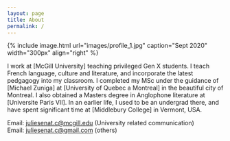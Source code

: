 ```yaml
---
layout: page
title: About
permalink: /
---
```


{% include image.html url="images/profile_1.jpg" caption="Sept 2020" width="300px" align="right" %}

I work at [McGill University] teaching privileged Gen X students.
I teach French language, culture and literature, and incorporate the latest pedgagogy into my classroom.
I completed my MSc under the guidance of [Michael Zuniga] at [University of Quebec a Montreal] in the beautiful city of
Montreal. I also obtained a Masters degree in Anglophone literature at [Universite Paris VII]. In an
earlier life, I used to be an undergrad there, and have spent significant time at [Middlebury College] in Vermont, USA.

Email: [juliesenat.c@mcgill.edu] (University related communication) <br />
Email: [juliesenat.c@gmail.com] (others)


[Google Scholar]: http://scholar.google.com/citations?user={{site.author.scholar}}&hl=en&oi=ao
[juliesenat.c@mcgill.edu]: mailto:juliesenat.c@mcgill.edu
[juliesenat.c@gmail.com]: mailto:juliesenat.c@gmail.com
